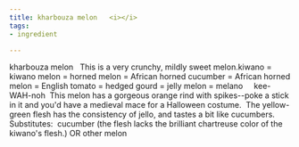 ```yaml
---
title: kharbouza melon   <i></i>
tags:
- ingredient

---
```

kharbouza melon   This is a very crunchy, mildly sweet melon.kiwano = kiwano melon = horned melon = African horned cucumber = African horned melon = English tomato = hedged gourd = jelly melon = melano     kee-WAH-noh  This melon has a gorgeous orange rind with spikes--poke a stick in it and you'd have a medieval mace for a Halloween costume.  The yellow-green flesh has the consistency of jello, and tastes a bit like cucumbers.   Substitutes:  cucumber (the flesh lacks the brilliant chartreuse color of the kiwano's flesh.) OR other melon
